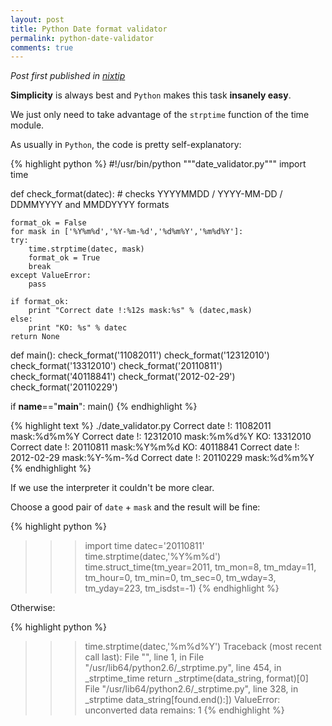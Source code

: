 ```yaml
---
layout: post
title: Python Date format validator
permalink: python-date-validator
comments: true
---
```


*Post first published in [nixtip](https://nixtip.wordpress.com/2013/11/12/300/)*

**Simplicity** is always best and `Python` makes this task **insanely easy**.

We just only need to take advantage of the `strptime` function of the time module.

As usually in `Python`, the code is pretty self-explanatory:

{% highlight python %}
#!/usr/bin/python
"""date_validator.py"""
import time

def check_format(datec):
    # checks YYYYMMDD / YYYY-MM-DD / DDMMYYYY and MMDDYYYY formats

    format_ok = False
    for mask in ['%Y%m%d','%Y-%m-%d','%d%m%Y','%m%d%Y']:
    try:
        time.strptime(datec, mask)
        format_ok = True
        break
    except ValueError:
        pass

    if format_ok:
        print "Correct date !:%12s mask:%s" % (datec,mask)
    else:
        print "KO: %s" % datec
    return None

def main():
    check_format('11082011')
    check_format('12312010')
    check_format('13312010')
    check_format('20110811')
    check_format('40118841')
    check_format('2012-02-29')
    check_format('20110229')

if __name__=="__main__":
    main()
{% endhighlight %}


{% highlight text %}
./date_validator.py
Correct date !:    11082011 mask:%d%m%Y
Correct date !:    12312010 mask:%m%d%Y
KO: 13312010
Correct date !:    20110811 mask:%Y%m%d
KO: 40118841
Correct date !:  2012-02-29 mask:%Y-%m-%d
Correct date !:    20110229 mask:%d%m%Y
{% endhighlight %}

If we use the interpreter it couldn't be more clear.

Choose a good pair of `date` + `mask` and the result will be fine:

{% highlight python %}
>>> import time
>>> datec='20110811'
>>> time.strptime(datec,'%Y%m%d')
time.struct_time(tm_year=2011, tm_mon=8, tm_mday=11, tm_hour=0, tm_min=0, tm_sec=0, tm_wday=3, tm_yday=223, tm_isdst=-1)
{% endhighlight %}

Otherwise:

{% highlight python %}
>>> time.strptime(datec,'%m%d%Y')
Traceback (most recent call last):
File "<stdin>", line 1, in <module>
File "/usr/lib64/python2.6/_strptime.py", line 454, in _strptime_time
return _strptime(data_string, format)[0]
File "/usr/lib64/python2.6/_strptime.py", line 328, in _strptime
data_string[found.end():])
ValueError: unconverted data remains: 1
{% endhighlight %}

